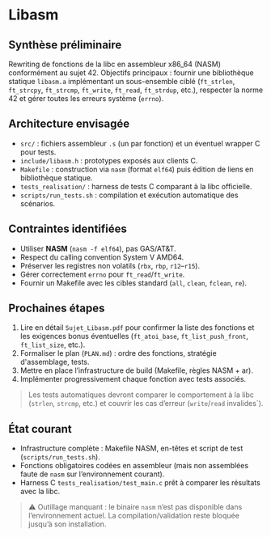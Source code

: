 # Libasm

## Synthèse préliminaire
Rewriting de fonctions de la libc en assembleur x86_64 (NASM) conformément au sujet 42. Objectifs principaux : fournir une bibliothèque statique `libasm.a` implémentant un sous-ensemble ciblé (`ft_strlen`, `ft_strcpy`, `ft_strcmp`, `ft_write`, `ft_read`, `ft_strdup`, etc.), respecter la norme 42 et gérer toutes les erreurs système (`errno`).

## Architecture envisagée
- `src/` : fichiers assembleur `.s` (un par fonction) et un éventuel wrapper C pour tests.
- `include/libasm.h` : prototypes exposés aux clients C.
- `Makefile` : construction via `nasm` (format `elf64`) puis édition de liens en bibliothèque statique.
- `tests_realisation/` : harness de tests C comparant à la libc officielle.
- `scripts/run_tests.sh` : compilation et exécution automatique des scénarios.

## Contraintes identifiées
- Utiliser **NASM** (`nasm -f elf64`), pas GAS/AT&T.
- Respect du calling convention System V AMD64.
- Préserver les registres non volatils (`rbx`, `rbp`, `r12`–`r15`).
- Gérer correctement `errno` pour `ft_read`/`ft_write`.
- Fournir un Makefile avec les cibles standard (`all`, `clean`, `fclean`, `re`).

## Prochaines étapes
1. Lire en détail `Sujet_Libasm.pdf` pour confirmer la liste des fonctions et les exigences bonus éventuelles (`ft_atoi_base`, `ft_list_push_front`, `ft_list_size`, etc.).
2. Formaliser le plan (`PLAN.md`) : ordre des fonctions, stratégie d'assemblage, tests.
3. Mettre en place l’infrastructure de build (Makefile, règles NASM + ar).
4. Implémenter progressivement chaque fonction avec tests associés.

> Les tests automatiques devront comparer le comportement à la libc (`strlen`, `strcmp`, etc.) et couvrir les cas d’erreur (`write`/`read` invalides`).

## État courant
- Infrastructure complète : Makefile NASM, en-têtes et script de test (`scripts/run_tests.sh`).
- Fonctions obligatoires codées en assembleur (mais non assemblées faute de `nasm` sur l’environnement courant).
- Harness C `tests_realisation/test_main.c` prêt à comparer les résultats avec la libc.

> ⚠️ Outillage manquant : le binaire `nasm` n’est pas disponible dans l’environnement actuel. La compilation/validation reste bloquée jusqu’à son installation.
